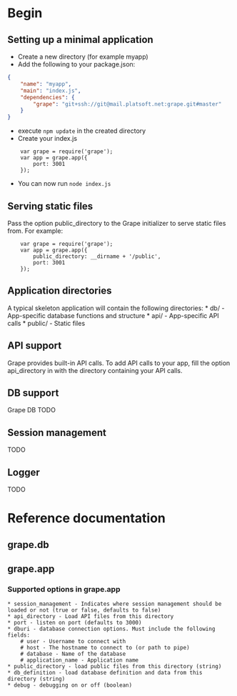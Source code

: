 
# Begin

## Setting up a minimal application

* Create a new directory (for example myapp)
* Add the following to your package.json:
```json
{
	"name": "myapp",
	"main": "index.js",
	"dependencies": {
		"grape": "git+ssh://git@mail.platsoft.net:grape.git#master"
	}
}
```
* execute `npm update` in the created directory
* Create your index.js
```
	var grape = require('grape');
	var app = grape.app({
		port: 3001
	});
```
* You can now run `node index.js`

## Serving static files
Pass the option public_directory to the Grape initializer to serve static files from. For example:
```
	var grape = require('grape');
	var app = grape.app({
		public_directory: __dirname + '/public',
		port: 3001
	});
```

## Application directories
A typical skeleton application will contain the following directories:
	* db/ - App-specific database functions and structure
	* api/ - App-specific API calls
	* public/ - Static files
	

## API support
Grape provides built-in API calls. To add API calls to your app, fill the option api_directory in with the directory containing your API calls.

## DB support
Grape DB 
TODO

## Session management
TODO

## Logger
TODO

# Reference documentation

## grape.db

## grape.app

### Supported options in grape.app
	* session_management - Indicates where session management should be loaded or not (true or false, defaults to false)
	* api_directory - Load API files from this directory
	* port - listen on port (defaults to 3000)
	* dburi - database connection options. Must include the following fields: 
		# user - Username to connect with
		# host - The hostname to connect to (or path to pipe)
		# database - Name of the database
		# application_name - Application name
	* public_directory - load public files from this directory (string)
	* db_definition - load database definition and data from this directory (string)
	* debug - debugging on or off (boolean)



